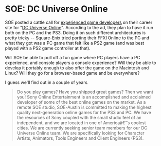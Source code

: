 # SOE: DC Universe Online

SOE posted a cattle call for [experienced game developers](http://sonyonline.recruitmax.com/candidate/default.cfm?szTemplate=3&szOrderID=1780&szCandidateID=0&szSearchWords=) on their career site for "[DC Universe Online](http://ps3.ign.com/objects/755/755358.html)". According to the ad, they plan to have it run both on the PC and the PS3. Doing it on such different architectures is pretty tricky -- Square-Enix tried porting their FFXI Online to the PC and what they got was a PC game that felt like a PS2 game (and was best played with a PS2 game controller at that).

Will SOE be able to pull off a fun game where PC players have a PC experience, and console players a console experience? Will they be able to develop it portably enough to also offer the game on the Macintosh and Linux? Will they go for a browser-based game and be everywhere?

I guess we'll find out in a couple of years.

> Do you play games? Have you shipped great games? Then we want you! Sony Online Entertainment is an accomplished and acclaimed developer of some of the best online games on the market. As a remote SOE studio, SOE-Austin is committed to making the highest quality next-generation online games for the PS3 and PC. We have the resources of Sony coupled with the small studio feel of an independent, and we are located in one of Americaâ€™s coolest cities. We are currently seeking senior team members for our DC Universe Online team. We are specifically looking for Character Artists, Animators, Tools Engineers and Client Engineers (PS3).


